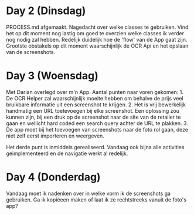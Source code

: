 # Day 2 (Dinsdag)
PROCESS.md afgemaakt. Nagedacht over welke classes te gebruiken. Vind het op dit moment nog lastig om goed te overzien welke classes
ik verder nog nodig zal hebben. Redelijk duidelijk hoe de 'flow' van de App gaat zijn. Grootste obstakels op dit moment waarschijnlijk de 
OCR Api en het opslaan van de screenshots.

# Day 3 (Woensdag)
Met Darian overlegd over m'n App. Aantal punten naar voren gekomen: 1. De OCR Helper zal waarschijnlijk moeite hebben om behalve de prijs
veel bruikbare informatie uit een screenshot te krijgen. 2. Het is vrij bewerkelijk handmatig een URL toetevoegen bij elke screenshot. Een
oplossing zou kunnen zijn, bij een druk op de screenshot naar de site van de retailer te gaan en wellicht hard coded een search query achter
de URL te plakken. 3. De app moet bij het toevoegen van screenshots naar de foto rol gaan, deze niet zelf eerst importeren en weergeven.

Het derde punt is inmiddels gerealiseerd. Vandaag ook bijna alle activities geimplementeerd en de navigatie werkt al redelijk. 

# Day 4 (Donderdag)

Vandaag moet ik nadenken over in welke vorm ik de screenshots ga gebruiken. Ga ik kopiëeen maken of laat ik ze rechtstreeks vanuit de foto's app?
